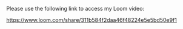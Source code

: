 Please use the following link to access my Loom video:

https://www.loom.com/share/311b584f2daa46f48224e5e5bd50e9f1